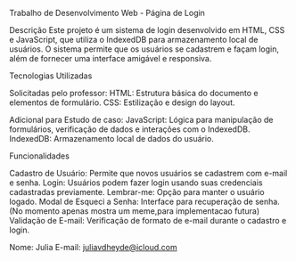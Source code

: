 Trabalho de Desenvolvimento Web - Página de Login

Descrição
Este projeto é um sistema de login desenvolvido em HTML, CSS e JavaScript, que utiliza o IndexedDB para armazenamento local de usuários. O sistema permite que os usuários se cadastrem e façam login, além de fornecer uma interface amigável e responsiva.

Tecnologias Utilizadas

Solicitadas pelo professor: 
HTML: Estrutura básica do documento e elementos de formulário.
CSS: Estilização e design do layout.

Adicional para Estudo de caso: 
JavaScript: Lógica para manipulação de formulários, verificação de dados e interações com o IndexedDB.
IndexedDB: Armazenamento local de dados do usuário.

Funcionalidades

Cadastro de Usuário: Permite que novos usuários se cadastrem com e-mail e senha.
Login: Usuários podem fazer login usando suas credenciais cadastradas previamente.
Lembrar-me: Opção para manter o usuário logado.
Modal de Esqueci a Senha: Interface para recuperação de senha. (No momento apenas mostra um meme,para implementacao futura)
Validação de E-mail: Verificação de formato de e-mail durante o cadastro e login.

Nome: Julia
E-mail: juliavdheyde@icloud.com
